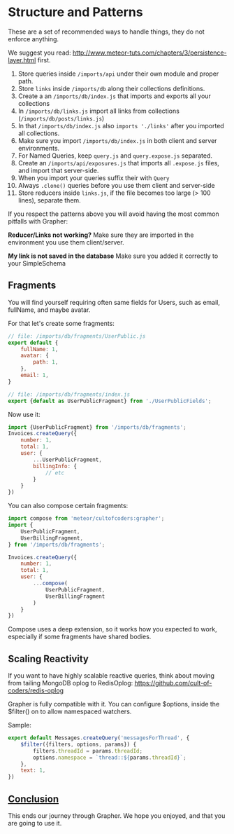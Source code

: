 # Structure and Patterns

These are a set of recommended ways to handle things, they do not enforce
anything.

We suggest you read: http://www.meteor-tuts.com/chapters/3/persistence-layer.html first.

1. Store queries inside `/imports/api` under their own module and proper path.
2. Store `links` inside `/imports/db` along their collections definitions.
3. Create a an `/imports/db/index.js` that imports and exports all your collections
4. In `/imports/db/links.js` import all links from collections (`/imports/db/posts/links.js`)
5. In that `/imports/db/index.js` also `imports './links'` after you imported all collections.
6. Make sure you import `/imports/db/index.js` in both client and server environments.
7. For Named Queries, keep `query.js` and `query.expose.js` separated.
8. Create an `/imports/api/exposures.js` that imports all `.expose.js` files, and import that server-side.
8. When you import your queries suffix their with `Query`
9. Always `.clone()` queries before you use them client and server-side
10. Store reducers inside `links.js`, if the file becomes too large (> 100 lines), separate them.

If you respect the patterns above you will avoid having the most common pitfalls with Grapher:

**Reducer/Links not working?**
Make sure they are imported in the environment you use them client/server.

**My link is not saved in the database**
Make sure you added it correctly to your SimpleSchema


## Fragments

You will find yourself requiring often same fields for Users, such as email, fullName, and maybe avatar.

For that let's create some fragments:
```js
// file: /imports/db/fragments/UserPublic.js
export default {
    fullName: 1,
    avatar: {
        path: 1,
    },
    email: 1,
}

// file: /imports/db/fragments/index.js
export {default as UserPublicFragment} from './UserPublicFields';
```

Now use it:
```js
import {UserPublicFragment} from '/imports/db/fragments';
Invoices.createQuery({
    number: 1,
    total: 1,
    user: {
        ...UserPublicFragment,
        billingInfo: {
            // etc
        }
    }
})
```

You can also compose certain fragments:

```js
import compose from 'meteor/cultofcoders:grapher';
import {
    UserPublicFragment,
    UserBillingFragment,
} from '/imports/db/fragments';

Invoices.createQuery({
    number: 1,
    total: 1,
    user: {
        ...compose(
            UserPublicFragment,
            UserBillingFragment
        )
    }
})
```

Compose uses a deep extension, so it works how you expected to work, especially if some fragments have shared bodies.

## Scaling Reactivity

If you want to have highly scalable reactive queries, think about moving from tailing MongoDB oplog to RedisOplog:
https://github.com/cult-of-coders/redis-oplog

Grapher is fully compatible with it. You can configure $options, inside the $filter() on to allow namespaced watchers.

Sample:

```js
export default Messages.createQuery('messagesForThread', {
    $filter({filters, options, params}) {
        filters.threadId = params.threadId;
        options.namespace = `thread::${params.threadId}`;
    },
    text: 1,
})
```


## [Conclusion](table_of_contents.md)

This ends our journey through Grapher. We hope you enjoyed, and that you are going to use it.